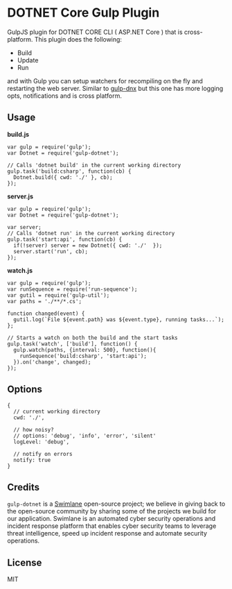 # DOTNET Core Gulp Plugin 

GulpJS plugin for DOTNET CORE CLI ( ASP.NET Core ) that is cross-platform. This plugin does the following:

- Build
- Update
- Run

and with Gulp you can setup watchers for recompiling on the fly and restarting the web server. Similar to [gulp-dnx](https://github.com/tugberkugurlu/gulp-dnx) but this one has more logging opts, notifications and is cross platform.

## Usage

__build.js__
```
var gulp = require('gulp');
var Dotnet = require('gulp-dotnet');

// Calls 'dotnet build' in the current working directory
gulp.task('build:csharp', function(cb) {
  Dotnet.build({ cwd: './' }, cb);
});
```

__server.js__
```
var gulp = require('gulp');
var Dotnet = require('gulp-dotnet');

var server;
// Calls 'dotnet run' in the current working directory
gulp.task('start:api', function(cb) {
  if(!server) server = new Dotnet({ cwd: './'  });
  server.start('run', cb);
});
```

__watch.js__
```
var gulp = require('gulp');
var runSequence = require('run-sequence');
var gutil = require('gulp-util');
var paths = './**/*.cs';

function changed(event) {
  gutil.log(`File ${event.path} was ${event.type}, running tasks...`);
};

// Starts a watch on both the build and the start tasks
gulp.task('watch', ['build'], function() {
  gulp.watch(paths, {interval: 500}, function(){
    runSequence('build:csharp', 'start:api');
  }).on('change', changed);
});
```

## Options

```
{
  // current working directory
  cwd: './',
  
  // how noisy?
  // options: 'debug', 'info', 'error', 'silent'
  logLevel: 'debug',
  
  // notify on errors
  notify: true
}

```

## Credits

`gulp-dotnet` is a [Swimlane](http://swimlane.com) open-source project; we believe in giving back to the open-source community by sharing some of the projects we build for our application. Swimlane is an automated cyber security operations and incident response platform that enables cyber security teams to leverage threat intelligence, speed up incident response and automate security operations.

## License
MIT
